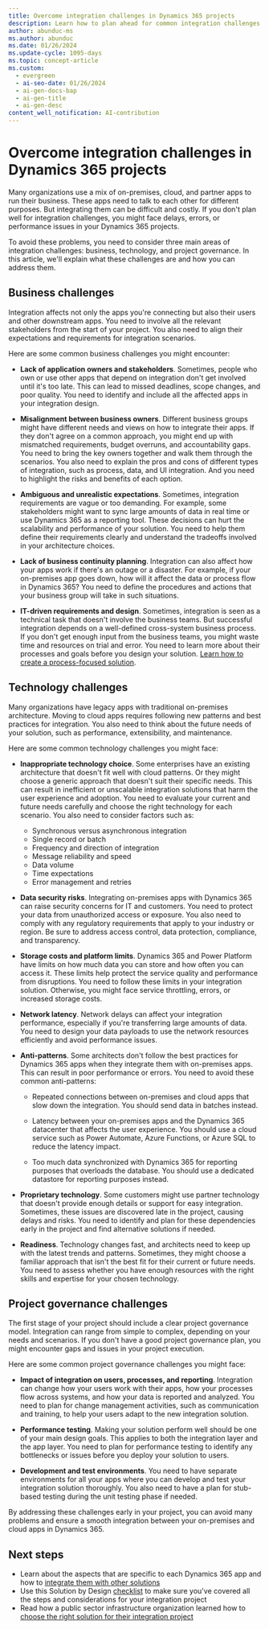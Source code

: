 ```yaml
---
title: Overcome integration challenges in Dynamics 365 projects
description: Learn how to plan ahead for common integration challenges between on-premises and cloud apps in Dynamics 365 projects.
author: abunduc-ms
ms.author: abunduc
ms.date: 01/26/2024
ms.update-cycle: 1095-days
ms.topic: concept-article
ms.custom:
  - evergreen
  - ai-seo-date: 01/26/2024
  - ai-gen-docs-bap
  - ai-gen-title
  - ai-gen-desc
content_well_notification: AI-contribution
---
```


# Overcome integration challenges in Dynamics 365 projects

Many organizations use a mix of on-premises, cloud, and partner apps to run their business. These apps need to talk to each other for different purposes. But integrating them can be difficult and costly. If you don't plan well for integration challenges, you might face delays, errors, or performance issues in your Dynamics 365 projects.

To avoid these problems, you need to consider three main areas of integration challenges: business, technology, and project governance. In this article, we'll explain what these challenges are and how you can address them.

## Business challenges

Integration affects not only the apps you're connecting but also their users and other downstream apps. You need to involve all the relevant stakeholders from the start of your project. You also need to align their expectations and requirements for integration scenarios.

Here are some common business challenges you might encounter:

- **Lack of application owners and stakeholders**. Sometimes, people who own or use other apps that depend on integration don't get involved until it's too late. This can lead to missed deadlines, scope changes, and poor quality. You need to identify and include all the affected apps in your integration design.

- **Misalignment between business owners**. Different business groups might have different needs and views on how to integrate their apps. If they don't agree on a common approach, you might end up with mismatched requirements, budget overruns, and accountability gaps. You need to bring the key owners together and walk them through the scenarios. You also need to explain the pros and cons of different types of integration, such as process, data, and UI integration. And you need to highlight the risks and benefits of each option.

- **Ambiguous and unrealistic expectations**. Sometimes, integration requirements are vague or too demanding. For example, some stakeholders might want to sync large amounts of data in real time or use Dynamics 365 as a reporting tool. These decisions can hurt the scalability and performance of your solution. You need to help them define their requirements clearly and understand the tradeoffs involved in your architecture choices.

- **Lack of business continuity planning**. Integration can also affect how your apps work if there's an outage or a disaster. For example, if your on-premises app goes down, how will it affect the data or process flow in Dynamics 365? You need to define the procedures and actions that your business group will take in such situations.

- **IT-driven requirements and design**. Sometimes, integration is seen as a technical task that doesn't involve the business teams. But successful integration depends on a well-defined cross-system business process. If you don't get enough input from the business teams, you might waste time and resources on trial and error. You need to learn more about their processes and goals before you design your solution. [Learn how to create a process-focused solution](process-focused-solution.md).

## Technology challenges

Many organizations have legacy apps with traditional on-premises architecture. Moving to cloud apps requires following new patterns and best practices for integration. You also need to think about the future needs of your solution, such as performance, extensibility, and maintenance.

Here are some common technology challenges you might face:

- **Inappropriate technology choice**. Some enterprises have an existing architecture that doesn't fit well with cloud patterns. Or they might choose a generic approach that doesn't suit their specific needs. This can result in inefficient or unscalable integration solutions that harm the user experience and adoption. You need to evaluate your current and future needs carefully and choose the right technology for each scenario. You also need to consider factors such as:

  - Synchronous versus asynchronous integration
  - Single record or batch
  - Frequency and direction of integration
  - Message reliability and speed
  - Data volume
  - Time expectations
  - Error management and retries

- **Data security risks**. Integrating on-premises apps with Dynamics 365 can raise security concerns for IT and customers. You need to protect your data from unauthorized access or exposure. You also need to comply with any regulatory requirements that apply to your industry or region. Be sure to address access control, data protection, compliance, and transparency.

- **Storage costs and platform limits**. Dynamics 365 and Power Platform have limits on how much data you can store and how often you can access it. These limits help protect the service quality and performance from disruptions. You need to follow these limits in your integration solution. Otherwise, you might face service throttling, errors, or increased storage costs.

- **Network latency**. Network delays can affect your integration performance, especially if you're transferring large amounts of data. You need to design your data payloads to use the network resources efficiently and avoid performance issues.

- **Anti-patterns**. Some architects don't follow the best practices for Dynamics 365 apps when they integrate them with on-premises apps. This can result in poor performance or errors. You need to avoid these common anti-patterns:

  - Repeated connections between on-premises and cloud apps that slow down the integration. You should send data in batches instead.

  - Latency between your on-premises apps and the Dynamics 365 datacenter that affects the user experience. You should use a cloud service such as Power Automate, Azure Functions, or Azure SQL to reduce the latency impact.

  - Too much data synchronized with Dynamics 365 for reporting purposes that overloads the database. You should use a dedicated datastore for reporting purposes instead.

- **Proprietary technology**. Some customers might use partner technology that doesn't provide enough details or support for easy integration. Sometimes, these issues are discovered late in the project, causing delays and risks. You need to identify and plan for these dependencies early in the project and find alternative solutions if needed.

- **Readiness**. Technology changes fast, and architects need to keep up with the latest trends and patterns. Sometimes, they might choose a familiar approach that isn't the best fit for their current or future needs. You need to assess whether you have enough resources with the right skills and expertise for your chosen technology.

## Project governance challenges

The first stage of your project should include a clear project governance model. Integration can range from simple to complex, depending on your needs and scenarios. If you don't have a good project governance plan, you might encounter gaps and issues in your project execution.

Here are some common project governance challenges you might face:

- **Impact of integration on users, processes, and reporting**. Integration can change how your users work with their apps, how your processes flow across systems, and how your data is reported and analyzed. You need to plan for change management activities, such as communication and training, to help your users adapt to the new integration solution.

- **Performance testing**. Making your solution perform well should be one of your main design goals. This applies to both the integration layer and the app layer. You need to plan for performance testing to identify any bottlenecks or issues before you deploy your solution to users.

- **Development and test environments**. You need to have separate environments for all your apps where you can develop and test your integration solution thoroughly. You also need to have a plan for stub-based testing during the unit testing phase if needed.

By addressing these challenges early in your project, you can avoid many problems and ensure a smooth integration between your on-premises and cloud apps in Dynamics 365.

## Next steps

- Learn about the aspects that are specific to each Dynamics 365 app and how to [integrate them with other solutions](integrate-other-solutions-guidance-product.md)
- Use this Solution by Design [checklist](integrate-other-solutions-checklist.md) to make sure you've covered all the steps and considerations for your integration project
- Read how a public sector infrastructure organization learned how to [choose the right solution for their integration project](integrate-other-solutions-case-study.md)
